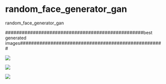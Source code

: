 # random_face_generator_gan
random_face_generator_gan




##################################################best generated images####################################################


![](https://github.com/Saumitra-Shukla/random_face_generator_gan/photos/img_gan1)

![](https://github.com/Saumitra-Shukla/random_face_generator_gan/photos/img_gan2)

![](https://github.com/Saumitra-Shukla/random_face_generator_gan/photos/img_gan3.jpg)
